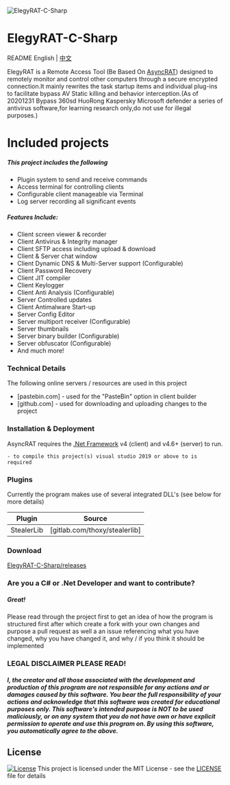 ![ElegyRAT-C-Sharp](https://s3.ax1x.com/2020/12/28/roaJts.png)

# ElegyRAT-C-Sharp

README English | [中文](README_CN.md)

ElegyRAT is a Remote Access Tool (Be Based On [AsyncRAT](https://github.com/NYAN-x-CAT/AsyncRAT-C-Sharp)) designed to remotely monitor and control other computers through a secure encrypted connection.It mainly rewrites the task startup items and individual plug-ins to facilitate bypass AV Static killing and behavior interception.(As of 20201231 Bypass 360sd HuoRong Kaspersky Microsoft defender a series of antivirus software,for learning research only,do not use for illegal purposes.)

# Included projects

##### This project includes the following

- Plugin system to send and receive commands
- Access terminal for controlling clients
- Configurable client manageable via Terminal
- Log server recording all significant events

##### Features Include:

- Client screen viewer & recorder
- Client Antivirus & Integrity manager
- Client SFTP access including upload & download
- Client & Server chat window
- Client Dynamic DNS & Multi-Server support (Configurable)
- Client Password Recovery
- Client JIT compiler
- Client Keylogger
- Client Anti Analysis (Configurable)
- Server Controlled updates
- Client Antimalware Start-up
- Server Config Editor
- Server multiport receiver (Configurable)
- Server thumbnails
- Server binary builder (Configurable)
- Server obfuscator (Configurable)
- And much more!

### Technical Details

The following online servers / resources are used in this project

- [pastebin.com] - used for the "PasteBin" option in client builder
- [github.com] - used for downloading and uploading changes to the project

### Installation & Deployment

AsyncRAT requires the [.Net Framework](https://dotnet.microsoft.com/download/dotnet-framework/net46) v4 (client) and v4.6+ (server) to run.

```
- to compile this project(s) visual studio 2019 or above to is required
```

### Plugins

Currently the program makes use of several integrated DLL's (see below for more details)

| Plugin     | Source                        |
| ---------- | ----------------------------- |
| StealerLib | [gitlab.com/thoxy/stealerlib] |

### Download

[ElegyRAT-C-Sharp/releases](https://github.com/zhaoweiho/ElegyRAT-C-Sharp/releases)

### Are you a C# or .Net Developer and want to contribute?

##### Great!

Please read through the project first to get an idea of how the program is structured first after which create a fork with your own changes and purpose a pull request as well a an issue referencing what you have changed, why you have changed it, and why / if you think it should be implemented

### LEGAL DISCLAIMER PLEASE READ!

##### I, the creator and all those associated with the development and production of this program are not responsible for any actions and or damages caused by this software. You bear the full responsibility of your actions and acknowledge that this software was created for educational purposes only. This software's intended purpose is NOT to be used maliciously, or on any system that you do not have own or have explicit permission to operate and use this program on. By using this software, you automatically agree to the above.

## License

[![License](https://camo.githubusercontent.com/e754645b75702ffcc623fb15d15bd88c0d988ee8a304791fc009ce45268faed6/687474703a2f2f696d672e736869656c64732e696f2f3a6c6963656e73652d6d69742d626c75652e7376673f7374796c653d666c61742d737175617265)](https://github.com/NYAN-x-CAT/AsyncRAT-C-Sharp/blob/master/LICENSE) This project is licensed under the MIT License - see the [LICENSE](https://github.com/NYAN-x-CAT/AsyncRAT-C-Sharp/blob/master/LICENSE) file for details
